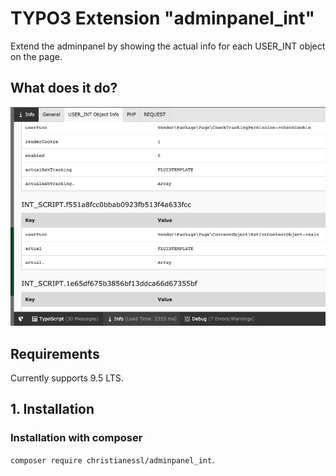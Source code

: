 # TYPO3 Extension "adminpanel_int"
Extend the adminpanel by showing the actual info for each USER_INT object on the page.

## What does it do?

![Screenshot](/Images/example.jpg)

## Requirements

Currently supports 9.5 LTS.

## 1. Installation

### Installation with composer

`composer require christianessl/adminpanel_int`. 
